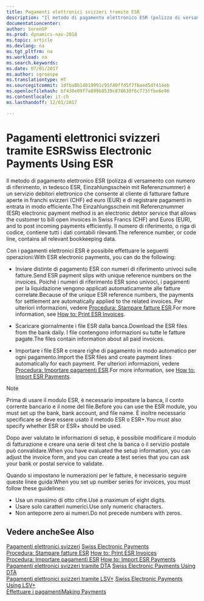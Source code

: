 ```yaml
---
title: Pagamenti elettronici svizzeri tramite ESR
description: "Il metodo di pagamento elettronico ESR (polizza di versamento con numero di riferimento, in tedesco ESR, Einzahlungsschein mit Referenznummer) è un servizio debitori elettronico che consente al cliente di fatturare fatture aperte in franchi svizzeri (CHF) ed euro (EUR) e di registrare pagamenti in entrata in modo efficiente."
documentationcenter: 
author: SorenGP
ms.prod: dynamics-nav-2018
ms.topic: article
ms.devlang: na
ms.tgt_pltfrm: na
ms.workload: na
ms.search.keywords: 
ms.date: 07/01/2017
ms.author: sgroespe
ms.translationtype: HT
ms.sourcegitcommit: 1dfba8b14019991c95f40ffd5f7fbaed5df414eb
ms.openlocfilehash: bf438e09f7a899b8539c878630f6c773ffbe6e96
ms.contentlocale: it-ch
ms.lasthandoff: 12/01/2017

---
```

# <a name="swiss-electronic-payments-using-esr"></a><span data-ttu-id="7892a-103">Pagamenti elettronici svizzeri tramite ESR</span><span class="sxs-lookup"><span data-stu-id="7892a-103">Swiss Electronic Payments Using ESR</span></span>
<span data-ttu-id="7892a-104">Il metodo di pagamento elettronico ESR (polizza di versamento con numero di riferimento, in tedesco ESR, Einzahlungsschein mit Referenznummer) è un servizio debitori elettronico che consente al cliente di fatturare fatture aperte in franchi svizzeri (CHF) ed euro (EUR) e di registrare pagamenti in entrata in modo efficiente.</span><span class="sxs-lookup"><span data-stu-id="7892a-104">The Einzahlungsschein mit Referenznummer (ESR) electronic payment method is an electronic debtor service that allows the customer to bill open invoices in Swiss Francs (CHF) and Euros (EUR), and to post incoming payments efficiently.</span></span> <span data-ttu-id="7892a-105">Il numero di riferimento, o riga di codice, contiene tutti i dati contabili rilevanti.</span><span class="sxs-lookup"><span data-stu-id="7892a-105">The reference number, or code line, contains all relevant bookkeeping data.</span></span>  

<span data-ttu-id="7892a-106">Con i pagamenti elettronici ESR è possibile effettuare le seguenti operazioni:</span><span class="sxs-lookup"><span data-stu-id="7892a-106">With ESR electronic payments, you can do the following:</span></span>  

- <span data-ttu-id="7892a-107">Inviare distinte di pagamento ESR con numeri di riferimento univoci sulle fatture.</span><span class="sxs-lookup"><span data-stu-id="7892a-107">Send ESR payment slips with unique reference numbers on the invoices.</span></span> <span data-ttu-id="7892a-108">Poiché i numeri di riferimento ESR sono univoci, i pagamenti per la liquidazione vengono applicati automaticamente alle fatture correlate.</span><span class="sxs-lookup"><span data-stu-id="7892a-108">Because of the unique ESR reference numbers, the payments for settlement are automatically applied to the related invoices.</span></span> <span data-ttu-id="7892a-109">Per ulteriori informazioni, vedere [Procedura: Stampare fatture ESR](how-to-print-esr-invoices.md).</span><span class="sxs-lookup"><span data-stu-id="7892a-109">For more information, see [How to: Print ESR Invoices](how-to-print-esr-invoices.md).</span></span>  

- <span data-ttu-id="7892a-110">Scaricare giornalmente i file ESR dalla banca.</span><span class="sxs-lookup"><span data-stu-id="7892a-110">Download the ESR files from the bank daily.</span></span> <span data-ttu-id="7892a-111">I file contengono informazioni su tutte le fatture pagate.</span><span class="sxs-lookup"><span data-stu-id="7892a-111">The files contain information about all paid invoices.</span></span>  

- <span data-ttu-id="7892a-112">Importare i file ESR e creare righe di pagamento in modo automatico per ogni pagamento.</span><span class="sxs-lookup"><span data-stu-id="7892a-112">Import the ESR files and create payment lines automatically for each payment.</span></span> <span data-ttu-id="7892a-113">Per ulteriori informazioni, vedere [Procedura: Importare pagamenti ESR](how-to-import-esr-payments.md).</span><span class="sxs-lookup"><span data-stu-id="7892a-113">For more information, see [How to: Import ESR Payments](how-to-import-esr-payments.md).</span></span>  

> [!NOTE]  
>  <span data-ttu-id="7892a-114">Prima di usare il modulo ESR, è necessario impostare la banca, il conto corrente bancario e il nome del file.</span><span class="sxs-lookup"><span data-stu-id="7892a-114">Before you can use the ESR module, you must set up the bank, bank account, and file name.</span></span> <span data-ttu-id="7892a-115">È inoltre necessario specificare se deve essere usato il metodo ESR o ESR+.</span><span class="sxs-lookup"><span data-stu-id="7892a-115">You must also specify whether ESR or ESR+ should be used.</span></span>

<span data-ttu-id="7892a-116">Dopo aver valutato le informazioni di setup, è possibile modificare il modulo di fatturazione e creare una serie di test che la banca o il servizio postale può convalidare.</span><span class="sxs-lookup"><span data-stu-id="7892a-116">When you have evaluated the setup information, you can adjust the invoice form, and you can create a test series that you can ask your bank or postal service to validate.</span></span>  

<span data-ttu-id="7892a-117">Quando si impostano le numerazioni per le fatture, è necessario seguire queste linee guida:</span><span class="sxs-lookup"><span data-stu-id="7892a-117">When you set up number series for invoices, you must follow these guidelines:</span></span>  

- <span data-ttu-id="7892a-118">Usa un massimo di otto cifre.</span><span class="sxs-lookup"><span data-stu-id="7892a-118">Use a maximum of eight digits.</span></span>  
- <span data-ttu-id="7892a-119">Usare solo caratteri numerici.</span><span class="sxs-lookup"><span data-stu-id="7892a-119">Use only numeric characters.</span></span>  
- <span data-ttu-id="7892a-120">Non anteporre zero ai numeri.</span><span class="sxs-lookup"><span data-stu-id="7892a-120">Do not precede numbers with zeros.</span></span>  

## <a name="see-also"></a><span data-ttu-id="7892a-121">Vedere anche</span><span class="sxs-lookup"><span data-stu-id="7892a-121">See Also</span></span>  
 <span data-ttu-id="7892a-122">[Pagamenti elettronici svizzeri](swiss-electronic-payments.md) </span><span class="sxs-lookup"><span data-stu-id="7892a-122">[Swiss Electronic Payments](swiss-electronic-payments.md) </span></span>  
 <span data-ttu-id="7892a-123">[Procedura: Stampare fatture ESR](how-to-print-esr-invoices.md) </span><span class="sxs-lookup"><span data-stu-id="7892a-123">[How to: Print ESR Invoices](how-to-print-esr-invoices.md) </span></span>  
 <span data-ttu-id="7892a-124">[Procedura: Importare pagamenti ESR](how-to-import-esr-payments.md) </span><span class="sxs-lookup"><span data-stu-id="7892a-124">[How to: Import ESR Payments](how-to-import-esr-payments.md) </span></span>  
 <span data-ttu-id="7892a-125">[Pagamenti elettronici svizzeri tramite DTA](swiss-electronic-payments-using-dta.md) </span><span class="sxs-lookup"><span data-stu-id="7892a-125">[Swiss Electronic Payments Using DTA](swiss-electronic-payments-using-dta.md) </span></span>  
 <span data-ttu-id="7892a-126">[Pagamenti elettronici svizzeri tramite LSV+](swiss-electronic-payments-using-lsv-.md) </span><span class="sxs-lookup"><span data-stu-id="7892a-126">[Swiss Electronic Payments Using LSV+](swiss-electronic-payments-using-lsv-.md) </span></span>  
 [<span data-ttu-id="7892a-127">Effettuare i pagamenti</span><span class="sxs-lookup"><span data-stu-id="7892a-127">Making Payments</span></span>](../../payables-make-payments.md)

